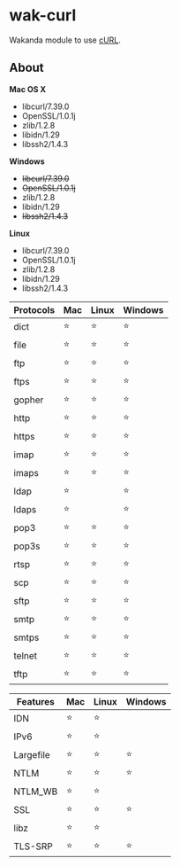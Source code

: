 wak-curl
========

Wakanda module to use [cURL](http://curl.haxx.se).

About
-----
**Mac OS X**

* libcurl/7.39.0
* OpenSSL/1.0.1j 
* zlib/1.2.8 
* libidn/1.29 
* libssh2/1.4.3
 
**Windows**

* ~~libcurl/7.39.0~~ 
* ~~OpenSSL/1.0.1j~~
* zlib/1.2.8
* libidn/1.29
* ~~libssh2/1.4.3~~

**Linux**

* libcurl/7.39.0
* OpenSSL/1.0.1j
* zlib/1.2.8
* libidn/1.29
* libssh2/1.4.3 

Protocols|Mac|Linux|Windows
---------|---|-----|-------
dict|⭐️|⭐️|⭐️
file|⭐️|⭐️|⭐️
ftp|⭐️|⭐️|⭐️
ftps|⭐️|⭐️|⭐️
gopher|⭐️|⭐️|⭐️
http|⭐️|⭐️|⭐️
https|⭐️|⭐️|⭐️
imap|⭐️|⭐️|⭐️
imaps|⭐️|⭐️|⭐️
ldap|⭐️||⭐️
ldaps|⭐️||⭐️
pop3|⭐️|⭐️|⭐️
pop3s|⭐️|⭐️|⭐️
rtsp|⭐️|⭐️|⭐️
scp|⭐️|⭐️|⭐️
sftp|⭐️|⭐️|⭐️
smtp|⭐️|⭐️|⭐️
smtps|⭐️|⭐️|⭐️
telnet|⭐️|⭐️|⭐️
tftp|⭐️|⭐️|⭐️

Features|Mac|Linux|Windows
--------|---|-----|-------
IDN|⭐️|⭐️|
IPv6|⭐️|⭐️|
Largefile|⭐️|⭐️|⭐️
NTLM|⭐️|⭐️|⭐️
NTLM_WB|⭐️|⭐️|
SSL|⭐️|⭐️|⭐️
libz|⭐️|⭐️|
TLS-SRP|⭐️|⭐️|⭐️
